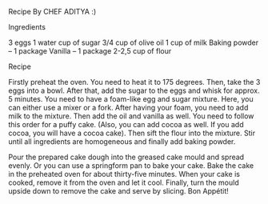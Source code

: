 Recipe By CHEF ADITYA :)

Ingredients

3 eggs
1 water cup of sugar
3/4 cup of olive oil
1 cup of milk
Baking powder – 1 package
Vanilla – 1 package
2-2,5 cup of flour

Recipe

Firstly preheat the oven. You need to heat it to 175 degrees. Then, take the 3 eggs into a bowl. After that, add the sugar to the eggs and whisk for approx. 5 minutes. You need to have a foam-like egg and sugar mixture. Here, you can either use a mixer or a fork. After having your foam, you need to add milk to the mixture. Then add the oil and vanilla as well. You need to follow this order for a puffy cake. (Also, you can add cocoa as well. If you add cocoa, you will have a cocoa cake). Then sift the flour into the mixture. Stir until all ingredients are homogeneous and finally add baking powder.

Pour the prepared cake dough into the greased cake mould and spread evenly. Or you can use a springform pan to bake your cake. Bake the cake in the preheated oven for about thirty-five minutes. When your cake is cooked, remove it from the oven and let it cool. Finally, turn the mould upside down to remove the cake and serve by slicing. Bon Appétit!